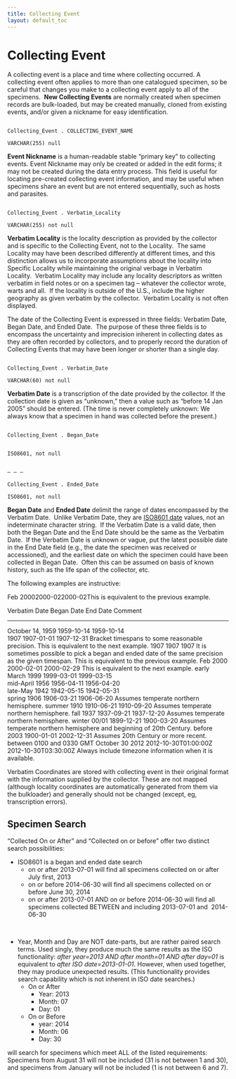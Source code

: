 ```yaml
---
title: Collecting Event
layout: default_toc
---
```


# Collecting Event



A collecting event is a place and time where collecting occurred. A
collecting event often applies to more than one catalogued specimen, so
be careful that changes you make to a collecting event apply to all of
the specimens.  **New Collecting Events** are normally created when
specimen records are bulk-loaded, but may be created manually, cloned
from existing events, and/or given a nickname for easy identification.

```

Collecting_Event . COLLECTING_EVENT_NAME

VARCHAR(255) null

```

**Event Nickname** is a human-readable stable “primary key” to
collecting events. Event Nickname may only be created or added in the
edit forms; it may not be created during the data entry process. This
field is useful for locating pre-created collecting event information,
and may be useful when specimens share an event but are not entered
sequentially, such as hosts and parasites.

```

Collecting_Event . Verbatim_Locality

VARCHAR(255) not null

```

**Verbatim Locality** is the locality description as provided by the
collector and is specific to the Collecting Event, not to the Locality. 
The same Locality may have been described differently at different
times, and this distinction allows us to incorporate assumptions about
the locality into Specific Locality while maintaining the original
verbage in Verbatim Locality.  Verbatim Locality may include any
locality descriptors as written verbatim in field notes or on a specimen
tag – whatever the collector wrote, warts and all.  If the locality is
outside of the U.S., include the higher geography as given verbatim by
the collector.  Verbatim Locality is not often displayed.

[]()

The date of the Collecting Event is expressed in three fields: Verbatim
Date, Began Date, and Ended Date.  The purpose of these three fields is
to encompass the uncertainty and imprecision inherent in collecting
dates as they are often recorded by collectors, and to properly record
the duration of Collecting Events that may have been longer or shorter
than a single day.

```

Collecting_Event . Verbatim_Date

VARCHAR(60) not null

```

**Verbatim Date** is a transcription of the date provided by the
collector. If the collection date is given as “unknown,” then a value
such as “before 14 Jan 2005” should be entered. (The time is never
completely unknown: We always know that a specimen in hand was collected
before the present.)

```

Collecting_Event . Began_Date

```

```

ISO8601, not null

```

```

– – –

Collecting_Event . Ended_Date

ISO8601, not null

```

**Began Date** and **Ended Date** delimit the range of dates encompassed
by the Verbatim Date.  Unlike Verbatim Date, they are [ISO8601
date](dates) values, not an indeterminate character string.  If the
Verbatim Date is a valid date, then both the Began Date and the End Date
should be the same as the Verbatim Date.  If the Verbatim Date is
unknown or vague, put the latest possible date in the End Date field
(e.g., the date the specimen was received or accessioned), and the
earliest date on which the specimen could have been collected in Began
Date.  Often this can be assumed on basis of known history, such as the
life span of the collector, etc.

The following examples are instructive:

Feb 20002000-022000-02This is equivalent to the previous example.

  Verbatim Date                               Began Date             End Date               Comment
  ------------------------------------------- ---------------------- ---------------------- --------------------------------------------------------------------------------------------------------------------------------------------------
  October 14, 1959                            1959-10-14             1959-10-14             
  1907                                        1907-01-01             1907-12-31             Bracket timespans to some reasonable precision. This is equivalent to the next example.
  1907                                        1907                   1907                   It is sometimes possible to pick a began and ended date of the same precision as the given timespan. This is equivalent to the previous example.
  Feb 2000                                    2000-02-01             2000-02-29             This is equivalent to the next example.
  early March 1999                            1999-03-01             1999-03-15             
  mid-April 1956                              1956-04-11             1956-04-20             
  late-May 1942                               1942-05-15             1942-05-31             
  spring 1906                                 1906-03-21             1906-06-20             Assumes temperate northern hemisphere.
  summer 1910                                 1910-06-21             1910-09-20             Assumes temperate northern hemisphere.
  fall 1937                                   1937-09-21             1937-12-20             Assumes temperate northern hemisphere.
  winter 00/01                                1899-12-21             1900-03-20             Assumes temperate northern hemisphere and beginning of 20th Century.
  before 2003                                 1900-01-01             2002-12-31             Assumes 20th Century or more recent.
  between 0100 and 0330 GMT October 30 2012   2012-10-30T01:00:00Z   2012-10-30T03:30:00Z   Always include timezone information when it is available.

Verbatim Coordinates are stored with collecting event in their original
format with the information supplied by the collector. These are not
mapped (although locality coordinates are automatically generated from
them via the bulkloader) and generally should not be changed (except,
eg, transcription errors).

## Specimen Search

<span id="year_collected" class="helpLink">“Collected On or
After</span>” and “Collected on or before” offer two distinct search
possibilities:

-   ISO8601 is a began and ended date search
    -   on or after 2013-07-01 will find all specimens collected on or
        after July first, 2013
    -   on or before 2014-06-30 will find all specimens collected on or
        before June 30, 2014
    -   on or after 2013-07-01 AND on or before 2014-06-30 will find all
        specimens collected BETWEEN and including 2013-07-01 and 
        2014-06-30

 

-   Year, Month and Day are NOT date-parts, but are rather paired
    search terms. Used singly, they produce much the same results as the
    ISO functionality: *after year=2013 AND after month=01 AND after
    day=01* is equivalent to *after ISO date=2013-01-01*. However, when
    used together, they may produce unexpected results. (This
    functionality provides search capability which is not inherent in
    ISO date searches.)
    -   On or After
        -   Year: 2013
        -   Month: 07
        -   Day: 01
    -   On or Before
        -   year: 2014
        -   Month: 06
        -   Day: 30

will search for specimens which meet ALL of the listed requirements:
Specimens from August 31 will not be included (31 is not between 1 and
30), and specimens from January will not be included (1 is not between 6
and 7).
